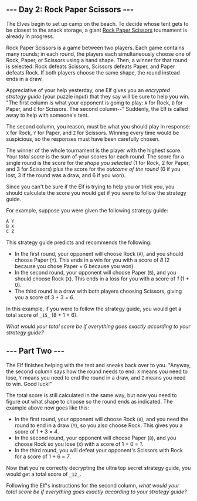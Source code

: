 ## \--- Day 2: Rock Paper Scissors ---

The Elves begin to set up camp on the beach. To decide whose tent gets to be
closest to the snack storage, a giant [Rock Paper
Scissors](https://en.wikipedia.org/wiki/Rock_paper_scissors) tournament is
already in progress.

Rock Paper Scissors is a game between two players. Each game contains many
rounds; in each round, the players each simultaneously choose one of Rock,
Paper, or Scissors using a hand shape. Then, a winner for that round is
selected: Rock defeats Scissors, Scissors defeats Paper, and Paper defeats
Rock. If both players choose the same shape, the round instead ends in a draw.

Appreciative of your help yesterday, one Elf gives you an _encrypted strategy
guide_ (your puzzle input) that they say will be sure to help you win. "The
first column is what your opponent is going to play: `A` for Rock, `B` for
Paper, and `C` for Scissors. The second column--" Suddenly, the Elf is called
away to help with someone's tent.

The second column, you reason, must be what you should play in response: `X`
for Rock, `Y` for Paper, and `Z` for Scissors. Winning every time would be
suspicious, so the responses must have been carefully chosen.

The winner of the whole tournament is the player with the highest score. Your
_total score_ is the sum of your scores for each round. The score for a single
round is the score for the _shape you selected_ (1 for Rock, 2 for Paper, and
3 for Scissors) plus the score for the _outcome of the round_ (0 if you lost,
3 if the round was a draw, and 6 if you won).

Since you can't be sure if the Elf is trying to help you or trick you, you
should calculate the score you would get if you were to follow the strategy
guide.

For example, suppose you were given the following strategy guide:

    
    
    A Y
    B X
    C Z
    

This strategy guide predicts and recommends the following:

  * In the first round, your opponent will choose Rock (`A`), and you should choose Paper (`Y`). This ends in a win for you with a score of _8_ (2 because you chose Paper + 6 because you won).
  * In the second round, your opponent will choose Paper (`B`), and you should choose Rock (`X`). This ends in a loss for you with a score of _1_ (1 + 0).
  * The third round is a draw with both players choosing Scissors, giving you a score of 3 + 3 = _6_.

In this example, if you were to follow the strategy guide, you would get a
total score of `_15_` (8 + 1 + 6).

_What would your total score be if everything goes exactly according to your
strategy guide?_






## \--- Part Two ---

The Elf finishes helping with the tent and sneaks back over to you. "Anyway,
the second column says how the round needs to end: `X` means you need to lose,
`Y` means you need to end the round in a draw, and `Z` means you need to win.
Good luck!"

The total score is still calculated in the same way, but now you need to
figure out what shape to choose so the round ends as indicated. The example
above now goes like this:

  * In the first round, your opponent will choose Rock (`A`), and you need the round to end in a draw (`Y`), so you also choose Rock. This gives you a score of 1 + 3 = _4_.
  * In the second round, your opponent will choose Paper (`B`), and you choose Rock so you lose (`X`) with a score of 1 + 0 = _1_.
  * In the third round, you will defeat your opponent's Scissors with Rock for a score of 1 + 6 = _7_.

Now that you're correctly decrypting the ultra top secret strategy guide, you
would get a total score of `_12_`.

Following the Elf's instructions for the second column, _what would your total
score be if everything goes exactly according to your strategy guide?_

